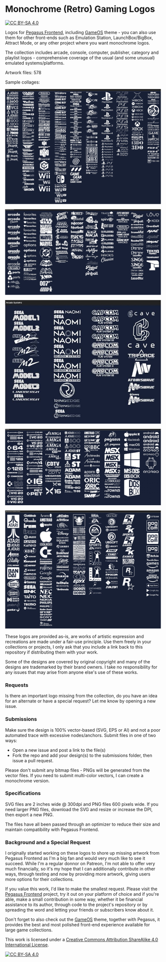 # Monochrome (Retro) Gaming Logos

[![CC BY-SA 4.0][cc-by-sa-shield]][cc-by-sa]

Logos for [Pegasus Frontend](https://pegasus-frontend.org/), including [GameOS](https://github.com/PlayingKarrde/gameOS) theme - you can also use them for other  front-ends such as Emulation Station, LaunchBox/BigBox, Attract Mode, or any other project where you want monochrome logos.

The collection includes arcade, console, computer, publisher, category and playlist logos - comprehensive coverage of the usual (and some unusual) emulated systems/platforms. 

Artwork files: 578

Sample collages:

![sample of logos](https://github.com/HVR88/Monochrome-Gaming-Logos/blob/main/sample_consoles.jpg)

![sample of logos](https://github.com/HVR88/Monochrome-Gaming-Logos/blob/main/sample_playlists.jpg)

![sample of logos](https://github.com/HVR88/Monochrome-Gaming-Logos/blob/main/sample_arcadeboards.jpg)

![sample of logos](https://github.com/HVR88/Monochrome-Gaming-Logos/blob/main/sample_computers.jpg)

![sample of logos](https://github.com/HVR88/Monochrome-Gaming-Logos/blob/main/sample_publishers.jpg)


These logos are provided as-is, are works of artistic expression and recreations are made under a fair-use principle. Use them freely in your collections or projects, I only ask that you include a link back to this repository if distributing them with your work. 

Some of the designs are covered by original copyright and many of the designs are trademarked by their brand owners. I take no responsibility for any issues that may arise from anyone else's use of these works. 

### Requests

Is there an important logo missing from the collection, do you have an idea for an alternate or have a special request? Let me know by opening a new issue.

### Submissions

Make sure the design is 100% vector-based (SVG, EPS or AI) and not a poor automated trace with excessive nodes/anchors. Submit files in one of two ways:
- Open a new issue and post a link to the file(s)
- Fork the repo and add your design(s) to the submissions folder, then issue a pull request.

Please don't submit any bitmap files - PNGs will be generated from the vector files. If you need to submit multi-color vectors, I can create a monochrome version.

### Specifications

SVG files are 2 inches wide @ 300dpi and PNG files 600 pixels wide. If you need larger PNG files, download the SVG and resize or increase the DPI, then export a new PNG.

The files have all been passed through an optimizer to reduce their size and maintain compatibility with Pegasus Frontend.

### Background and a Special Request

I originally started working on these logos to shore up missing artwork from Pegasus Frontend as I'm a big fan and would very much like to see it succeed. While I'm a regular donnor on Patreon, I'm not able to offer very much financially, so it's my hope that I can additionally contribute in other ways, through testing and now by providing more artwork, giving users more options for their collections.

If you value this work, I'd like to make the smallest request. Please visit the [Pegasus Frontend](https://pegasus-frontend.org/) project, try it out on your platform of choice and if you're able, make a small contribution in some way, whether it be financial assistance to its author, through code to the project's repository or by spreading the word and letting your friends or subscribers know about it. 

Don't forget to also check out the [GameOS](https://github.com/PlayingKarrde/gameOS) theme, together with Pegasus, it provides the best and most polished front-end experience available for large game collections.

This work is licensed under a
[Creative Commons Attribution ShareAlike 4.0 International License][cc-by-sa].

[![CC BY-SA 4.0][cc-by-sa-image]][cc-by-sa]

[cc-by-sa]: http://creativecommons.org/licenses/by-sa/4.0/
[cc-by-sa-image]: https://licensebuttons.net/l/by-sa/4.0/88x31.png
[cc-by-sa-shield]: https://img.shields.io/badge/License-CC%20BY--SA%204.0-lightgrey.svg


